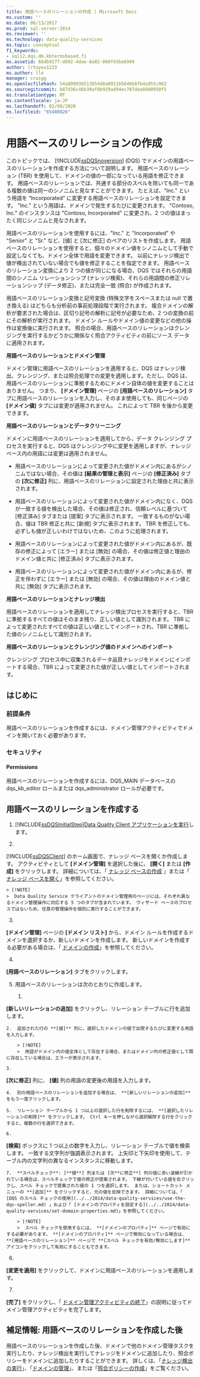 ```yaml
---
title: 用語ベースのリレーションの作成 | Microsoft Docs
ms.custom: ''
ms.date: 06/13/2017
ms.prod: sql-server-2014
ms.reviewer: ''
ms.technology: data-quality-services
ms.topic: conceptual
f1_keywords:
- sql12.dqs.dm.kbtermsbased.f1
ms.assetid: 66db9277-d892-4dae-8a82-060fd3ba6949
author: lrtoyou1223
ms.author: lle
manager: craigg
ms.openlocfilehash: 54a899036513854d8a091165646b6fb4a955c962
ms.sourcegitcommit: b87d36c46b39af8b929ad94ec707dee8800950f5
ms.translationtype: MT
ms.contentlocale: ja-JP
ms.lasthandoff: 02/08/2020
ms.locfileid: "65480826"
---
```

# <a name="create-term-based-relations"></a>用語ベースのリレーションの作成
  このトピックでは、 [!INCLUDE[ssDQSnoversion](../includes/ssdqsnoversion-md.md)] (DQS) でドメインの用語ベースのリレーションを作成する方法について説明します。 用語ベースのリレーション (TBR) を使用して、ドメインの値の一部になっている用語を修正できます。 用語ベースのリレーションでは、共通する部分のスペルを除いても同一である複数の値は同一のシノニムと見なすことができます。 たとえば、"Inc." という用語を “Incorporated” に変更する用語ベースのリレーションを設定できます。 "Inc." という用語は、ドメインで発生するたびに変更されます。 "Contoso, Inc." のインスタンスは "Contoso, Incorporated" に変更され、2 つの値はまったく同じシノニムと見なされます。  
  
 用語ベースのリレーションを使用するには、"Inc." と "Incorporated" や "Senior" と "Sr." など、[値] と [次に修正] のペアのリストを作成します。 用語ベースのリレーションを使用すると、個々のドメイン値をシノニムとして手動で設定しなくても、ドメイン全体で用語を変更できます。 以前にナレッジ検出で値が検出されていない場合でも値を修正することを指定できます。 用語ベースのリレーション変換により 2 つの値が同じになる場合、DQS ではそれらの用語間のシノニム リレーションシップ (ナレッジ検索)、それらの用語間の修正リレーションシップ (データ修正)、または完全一致 (照合) が作成されます。  
  
 用語ベースのリレーション変換と記号変換 (特殊文字をスペースまたは null で置き換える) はどちらも分析前の事前処理段階で実行されます。 複合ドメインの解析が要求された場合は、区切り記号の解析に記号が必要なため、2 つの変換の前にその解析が実行されます。 ドメイン ルールやドメイン値の変更などの他の操作は変換後に実行されます。 照合の場合、用語ベースのリレーションはクレンジングを実行するかどうかに関係なく照合アクティビティの前にソース データに適用されます。  
  
 **用語ベースのリレーションとドメイン管理**  
  
 ドメイン管理に用語ベースのリレーションを適用すると、DQS はナレッジ検出、クレンジング、または照合処理での変更を適用します。ただし、DQS は、用語ベースのリレーションに準拠するためにドメイン自体の値を変更することはありません。 つまり、 **[ドメイン管理]** ページの **[用語ベースのリレーション]** タブに用語ベースのリレーションを入力し、そのまま使用しても、同じページの **[ドメイン値]** タブには変更が適用されません。 これによって TBR を後から変更できます。  
  
 **用語ベースのリレーションとデータクリーニング**  
  
 ドメインに用語ベースのリレーションを適用してから、データ クレンジング プロセスを実行すると、DQS はクレンジング中に変更を適用しますが、ナレッジ ベース内の用語には変更は適用されません。  
  
-   用語ベースのリレーションによって変更された値がドメイン内にあるがシノニムではない場合、その値は **[結果の管理と表示]** ページの **[修正済み]** タブの **[次に修正]** 列に、用語ベースのリレーションに設定された理由と共に表示されます。  
  
-   用語ベースのリレーションによって変更された値がドメイン内になく、DQS が一致する値を検出した場合、その値は修正され、信頼レベルに基づいて [修正済み] タブまたは [提案] タブに表示されます。 一致するものがない場合、値は TBR 修正と共に [新規] タブに表示されます。 TBR を修正しても、必ずしも値が正しいわけではないため、このように処理されます。  
  
-   用語ベースのリレーションによって変更された値がドメイン内にあるが、既存の修正によって [エラー] または [無効] の場合、その値は修正値と理由のドメイン値と共に [修正済み] タブに表示されます。  
  
-   用語ベースのリレーションによって変更された値がドメイン内にあるが、修正を伴わずに [エラー] または [無効] の場合、その値は理由のドメイン値と共に [無効] タブに表示されます。  
  
 **用語ベースのリレーションとナレッジ検出**  
  
 用語ベースのリレーションを適用してナレッジ検出プロセスを実行すると、TBR に準拠するすべての値はそのまま残り、正しい値として識別されます。 TBR によって変更されたすべての値は正しい値としてインポートされ、TBR に準拠した値のシノニムとして識別されます。  
  
 **用語ベースのリレーションとクレンジング値のドメインへのインポート**  
  
 クレンジング プロセス中に収集されるデータ品質ナレッジをドメインにインポートする場合、TBR によって変更された値が正しい値としてインポートされます。  
  
##  <a name="BeforeYouBegin"></a> はじめに  
  
###  <a name="Prerequisites"></a> 前提条件  
 用語ベースのリレーションを作成するには、ドメイン管理アクティビティでドメインを開いておく必要があります。  
  
###  <a name="Security"></a> セキュリティ  
  
####  <a name="Permissions"></a> Permissions  
 用語ベースのリレーションを作成するには、DQS_MAIN データベースの dqs_kb_editor ロールまたは dqs_administrator ロールが必要です。  
  
##  <a name="Create"></a>用語ベースのリレーションを作成する  
  
1.  [!INCLUDE[ssDQSInitialStep](../includes/ssdqsinitialstep-md.md)][Data Quality Client アプリケーションを実行](../../2014/data-quality-services/run-the-data-quality-client-application.md)します。  
  
2.  
  [!INCLUDE[ssDQSClient](../includes/ssdqsclient-md.md)] のホーム画面で、ナレッジ ベースを開くか作成します。 アクティビティとして **[ドメイン管理]** を選択した後に、 **[開く]** または **[作成]** をクリックします。 詳細については、「 [ナレッジ ベースの作成](../../2014/data-quality-services/create-a-knowledge-base.md) 」または「 [ナレッジ ベースを開く](../../2014/data-quality-services/open-a-knowledge-base.md)」を参照してください。  
  
    > [!NOTE]  
    >  Data Quality Service クライアントのドメイン管理用のページには、それぞれ異なるドメイン管理操作に対応する 5 つのタブが含まれています。 ウィザード ベースのプロセスではないため、任意の管理操作を個別に実行することができます。  
  
3.  
  **[ドメイン管理]** ページの **[ドメイン リスト]** から、ドメイン ルールを作成するドメインを選択するか、新しいドメインを作成します。 新しいドメインを作成する必要がある場合は、「 [ドメインの作成](../../2014/data-quality-services/create-a-domain.md)」を参照してください。  
  
4.  
  **[用語ベースのリレーション]** タブをクリックします。  
  
5.  用語ベースのリレーションは次のとおりに作成します。  
  
    1.  
  **[新しいリレーションの追加]** をクリックし、リレーション テーブルに行を追加します。  
  
    2.  追加された行の **[値]** 列に、選択したドメインの値で出現するたびに変更する用語を入力します。  
  
        > [!NOTE]  
        >  用語がドメイン内の値全体として存在する場合、またはドメイン内の修正値として既に存在している場合は、エラーが表示されます。  
  
    3.  
  **[次に修正]** 列に、 **[値]** 列の用語の変更後の用語を入力します。  
  
    4.  別の用語ベースのリレーションを追加する場合は、 **[新しいリレーションの追加]** をもう一度クリックします。  
  
    5.  リレーション テーブルから 1 つ以上の選択した行を削除するには、 **[選択したリレーションの削除]** をクリックします。 Ctrl キーを押しながら選択解除する行をクリックすると、複数の行を選択できます。  
  
    6.  
  **[検索]** ボックスに 1 つ以上の数字を入力し、リレーション テーブルで値を検索します。 一致する文字列が強調表示されます。 上矢印と下矢印を使用して、テーブル内の文字列の異なるインスタンスに移動します。  
  
    7.  **スペルチェック**: [**値**] 列または [次**に修正**] 列の値に赤い波線が引かれている場合は、スペルチェックで値の修正が提案されます。 下線が付いている値を右クリックし、スペル チェックで提案された値の 1 つを選択します。 または、ショートカット メニューの **[追加]** をクリックすると、元の値を反映できます。 詳細については、「 [DQS のスペル チェックの使用](../../2014/data-quality-services/use-the-dqs-speller.md) 」および「 [ドメインのプロパティを設定する](../../2014/data-quality-services/set-domain-properties.md)」を参照してください。  
  
        > [!NOTE]  
        >  スペル チェックを使用するには、 **[ドメインのプロパティ]** ページで有効にする必要があります。 **[ドメインのプロパティ]** ページで無効になっている場合は、 **[用語ベースのリレーション]** ページで **[スペル チェックを有効/無効にします]** アイコンをクリックして有効にすることもできます。  
  
6.  
  **[変更を適用]** をクリックして、ドメインに用語ベースのリレーションを適用します。  
  
7.  
  **[完了]** をクリックし、「 [ドメイン管理アクティビティの終了](../../2014/data-quality-services/end-the-domain-management-activity.md)」の説明に従ってドメイン管理アクティビティを完了します。  
  
##  <a name="FollowUp"></a>補足情報: 用語ベースのリレーションを作成した後  
 用語ベースのリレーションを作成した後、ドメインで他のドメイン管理タスクを実行したり、ナレッジ検出を実行してナレッジをドメインに追加したり、照合ポリシーをドメインに追加したりすることができます。 詳しくは、「[ナレッジ検出の実行](../../2014/data-quality-services/perform-knowledge-discovery.md)」、「[ドメインの管理](../../2014/data-quality-services/managing-a-domain.md)」、または「[照合ポリシーの作成](../../2014/data-quality-services/create-a-matching-policy.md)」をご覧ください。  
  
  
